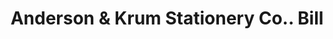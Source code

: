 ---
doi: 10.7916/D8BP1DVK
date_other: '1889'
date_other_textual: '1889'
form: printed ephemera
genre:
- Invoices
name:
- Anderson & Krum Stationery Co.
object_in_context_url: https://biggert.cul.columbia.edu/items/view/ave_biggert_00945
subject_hierarchical_geographic:
- New York, New York, United States
subject_name:
- Anderson & Krum Stationery Co.
title: Anderson & Krum Stationery Co.. Bill
sort_title: Anderson & Krum Stationery Co.. Bill
call_number: ave_biggert_00945
coordinates:
- 40.71277777777778,-74.00583333333333
pid: ave_biggert_00945
identifiers: ave_biggert_00945
canvas_id: ldpd:396213
permalink: "/items/ave_biggert_00945/"
layout: iiif-image-page
---